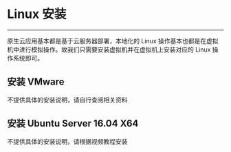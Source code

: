 # Linux 安装

---

原生云应用基本都是基于云服务器部署，本地化的 Linux 操作基本也都是在虚拟机中进行模拟操作。故我们只需要安装虚拟机并在虚拟机上安装对应的 Linux 操作系统即可。

## 安装 VMware

不提供具体的安装说明，请自行查阅相关资料

## 安装 Ubuntu Server 16.04 X64

不提供具体的安装说明，请根据视频教程安装